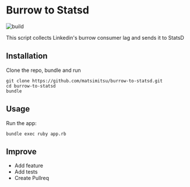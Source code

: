 # Burrow to Statsd

![build](https://travis-ci.org/matsimitsu/burrow-to-statsd.svg)

This script collects Linkedin's burrow consumer lag and sends it to StatsD

## Installation

Clone the repo, bundle and run

```
git clone https://github.com/matsimitsu/burrow-to-statsd.git
cd burrow-to-statsd
bundle
```

## Usage

Run the app:

```
bundle exec ruby app.rb
```

## Improve

* Add feature
* Add tests
* Create Pullreq

